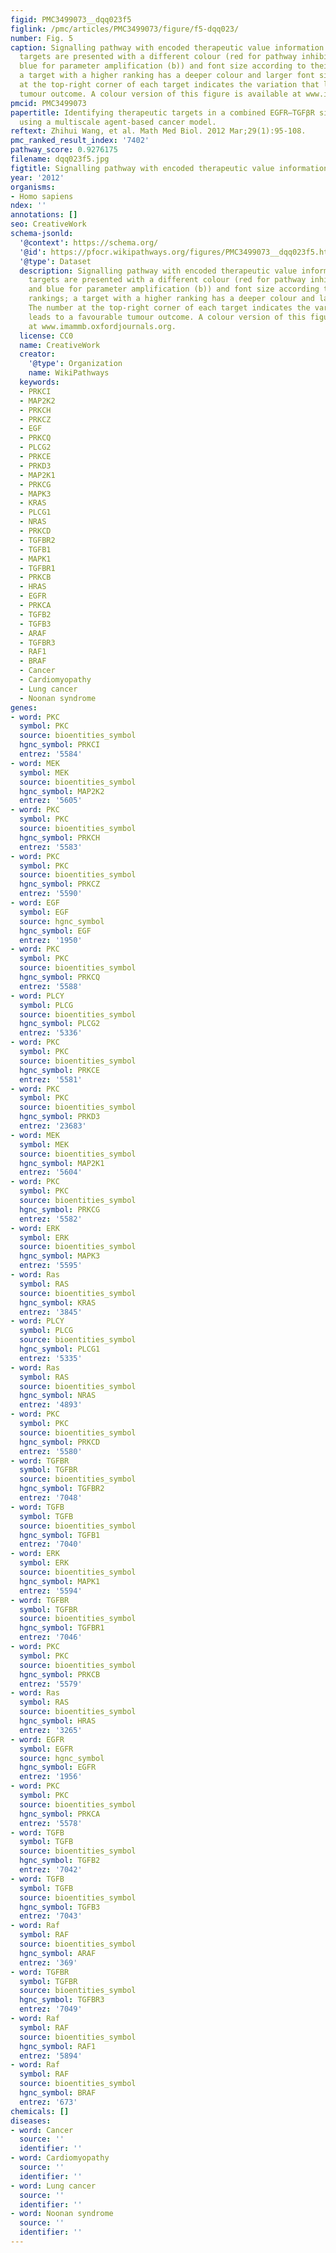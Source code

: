```yaml
---
figid: PMC3499073__dqq023f5
figlink: /pmc/articles/PMC3499073/figure/f5-dqq023/
number: Fig. 5
caption: Signalling pathway with encoded therapeutic value information. Therapeutic
  targets are presented with a different colour (red for pathway inhibition (a) and
  blue for parameter amplification (b)) and font size according to their TI rankings;
  a target with a higher ranking has a deeper colour and larger font size. The number
  at the top-right corner of each target indicates the variation that leads to a favourable
  tumour outcome. A colour version of this figure is available at www.imammb.oxfordjournals.org.
pmcid: PMC3499073
papertitle: Identifying therapeutic targets in a combined EGFR–TGFβR signalling cascade
  using a multiscale agent-based cancer model.
reftext: Zhihui Wang, et al. Math Med Biol. 2012 Mar;29(1):95-108.
pmc_ranked_result_index: '7402'
pathway_score: 0.9276175
filename: dqq023f5.jpg
figtitle: Signalling pathway with encoded therapeutic value information
year: '2012'
organisms:
- Homo sapiens
ndex: ''
annotations: []
seo: CreativeWork
schema-jsonld:
  '@context': https://schema.org/
  '@id': https://pfocr.wikipathways.org/figures/PMC3499073__dqq023f5.html
  '@type': Dataset
  description: Signalling pathway with encoded therapeutic value information. Therapeutic
    targets are presented with a different colour (red for pathway inhibition (a)
    and blue for parameter amplification (b)) and font size according to their TI
    rankings; a target with a higher ranking has a deeper colour and larger font size.
    The number at the top-right corner of each target indicates the variation that
    leads to a favourable tumour outcome. A colour version of this figure is available
    at www.imammb.oxfordjournals.org.
  license: CC0
  name: CreativeWork
  creator:
    '@type': Organization
    name: WikiPathways
  keywords:
  - PRKCI
  - MAP2K2
  - PRKCH
  - PRKCZ
  - EGF
  - PRKCQ
  - PLCG2
  - PRKCE
  - PRKD3
  - MAP2K1
  - PRKCG
  - MAPK3
  - KRAS
  - PLCG1
  - NRAS
  - PRKCD
  - TGFBR2
  - TGFB1
  - MAPK1
  - TGFBR1
  - PRKCB
  - HRAS
  - EGFR
  - PRKCA
  - TGFB2
  - TGFB3
  - ARAF
  - TGFBR3
  - RAF1
  - BRAF
  - Cancer
  - Cardiomyopathy
  - Lung cancer
  - Noonan syndrome
genes:
- word: PKC
  symbol: PKC
  source: bioentities_symbol
  hgnc_symbol: PRKCI
  entrez: '5584'
- word: MEK
  symbol: MEK
  source: bioentities_symbol
  hgnc_symbol: MAP2K2
  entrez: '5605'
- word: PKC
  symbol: PKC
  source: bioentities_symbol
  hgnc_symbol: PRKCH
  entrez: '5583'
- word: PKC
  symbol: PKC
  source: bioentities_symbol
  hgnc_symbol: PRKCZ
  entrez: '5590'
- word: EGF
  symbol: EGF
  source: hgnc_symbol
  hgnc_symbol: EGF
  entrez: '1950'
- word: PKC
  symbol: PKC
  source: bioentities_symbol
  hgnc_symbol: PRKCQ
  entrez: '5588'
- word: PLCY
  symbol: PLCG
  source: bioentities_symbol
  hgnc_symbol: PLCG2
  entrez: '5336'
- word: PKC
  symbol: PKC
  source: bioentities_symbol
  hgnc_symbol: PRKCE
  entrez: '5581'
- word: PKC
  symbol: PKC
  source: bioentities_symbol
  hgnc_symbol: PRKD3
  entrez: '23683'
- word: MEK
  symbol: MEK
  source: bioentities_symbol
  hgnc_symbol: MAP2K1
  entrez: '5604'
- word: PKC
  symbol: PKC
  source: bioentities_symbol
  hgnc_symbol: PRKCG
  entrez: '5582'
- word: ERK
  symbol: ERK
  source: bioentities_symbol
  hgnc_symbol: MAPK3
  entrez: '5595'
- word: Ras
  symbol: RAS
  source: bioentities_symbol
  hgnc_symbol: KRAS
  entrez: '3845'
- word: PLCY
  symbol: PLCG
  source: bioentities_symbol
  hgnc_symbol: PLCG1
  entrez: '5335'
- word: Ras
  symbol: RAS
  source: bioentities_symbol
  hgnc_symbol: NRAS
  entrez: '4893'
- word: PKC
  symbol: PKC
  source: bioentities_symbol
  hgnc_symbol: PRKCD
  entrez: '5580'
- word: TGFBR
  symbol: TGFBR
  source: bioentities_symbol
  hgnc_symbol: TGFBR2
  entrez: '7048'
- word: TGFB
  symbol: TGFB
  source: bioentities_symbol
  hgnc_symbol: TGFB1
  entrez: '7040'
- word: ERK
  symbol: ERK
  source: bioentities_symbol
  hgnc_symbol: MAPK1
  entrez: '5594'
- word: TGFBR
  symbol: TGFBR
  source: bioentities_symbol
  hgnc_symbol: TGFBR1
  entrez: '7046'
- word: PKC
  symbol: PKC
  source: bioentities_symbol
  hgnc_symbol: PRKCB
  entrez: '5579'
- word: Ras
  symbol: RAS
  source: bioentities_symbol
  hgnc_symbol: HRAS
  entrez: '3265'
- word: EGFR
  symbol: EGFR
  source: hgnc_symbol
  hgnc_symbol: EGFR
  entrez: '1956'
- word: PKC
  symbol: PKC
  source: bioentities_symbol
  hgnc_symbol: PRKCA
  entrez: '5578'
- word: TGFB
  symbol: TGFB
  source: bioentities_symbol
  hgnc_symbol: TGFB2
  entrez: '7042'
- word: TGFB
  symbol: TGFB
  source: bioentities_symbol
  hgnc_symbol: TGFB3
  entrez: '7043'
- word: Raf
  symbol: RAF
  source: bioentities_symbol
  hgnc_symbol: ARAF
  entrez: '369'
- word: TGFBR
  symbol: TGFBR
  source: bioentities_symbol
  hgnc_symbol: TGFBR3
  entrez: '7049'
- word: Raf
  symbol: RAF
  source: bioentities_symbol
  hgnc_symbol: RAF1
  entrez: '5894'
- word: Raf
  symbol: RAF
  source: bioentities_symbol
  hgnc_symbol: BRAF
  entrez: '673'
chemicals: []
diseases:
- word: Cancer
  source: ''
  identifier: ''
- word: Cardiomyopathy
  source: ''
  identifier: ''
- word: Lung cancer
  source: ''
  identifier: ''
- word: Noonan syndrome
  source: ''
  identifier: ''
---
```

